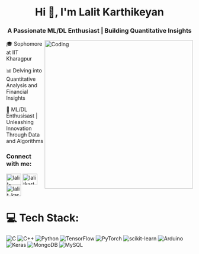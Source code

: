 <h1 align="center">Hi 👋, I'm Lalit Karthikeyan</h1>
<h3 align="center">A Passionate ML/DL Enthusiast | Building Quantitative Insights</h3>
<img align="right" width="400" src="https://github.com/lalitkarthik/lalitkarthik/assets/153484165/0692c5c9-bf83-49eb-a8e1-1558d4747430" alt="Coding">

🎓  Sophomore at IIT Kharagpur<br>

📊  Delving into Quantitative Analysis and Financial Insights<br>

🤖  ML/DL Enthusisast | Unleashing Innovation Through Data and Algorithms


<h3 align="left">Connect with me:</h3>
<p align="left">
<a href="https://linkedin.com/in/lalit-karthikeyan-m-a-83b826281" target="blank"><img align="center" src="https://raw.githubusercontent.com/rahuldkjain/github-profile-readme-generator/master/src/images/icons/Social/linked-in-alt.svg" alt="lalit-karthikeyan-m-a-83b826281" height="30" width="40" /></a>
<a href="https://codeforces.com/profile/lalitkarthik" target="blank"><img align="center" src="https://raw.githubusercontent.com/rahuldkjain/github-profile-readme-generator/master/src/images/icons/Social/codeforces.svg" alt="lalitkarthik" height="30" width="40" /></a>
<a href="https://www.leetcode.com/lalit_karthik" target="blank"><img align="center" src="https://raw.githubusercontent.com/rahuldkjain/github-profile-readme-generator/master/src/images/icons/Social/leet-code.svg" alt="lalit_karthik" height="30" width="40" /></a>
</p>

# 💻 Tech Stack:

![C](https://img.shields.io/badge/c-%2300599C.svg?style=for-the-badge&logo=c&logoColor=white) ![C++](https://img.shields.io/badge/c++-%2300599C.svg?style=for-the-badge&logo=c%2B%2B&logoColor=white) ![Python](https://img.shields.io/badge/python-3670A0?style=for-the-badge&logo=python&logoColor=ffdd54) ![TensorFlow](https://img.shields.io/badge/TensorFlow-%23FF6F00.svg?style=for-the-badge&logo=TensorFlow&logoColor=white) ![PyTorch](https://img.shields.io/badge/PyTorch-%23EE4C2C.svg?style=for-the-badge&logo=PyTorch&logoColor=white) ![scikit-learn](https://img.shields.io/badge/scikit--learn-%23F7931E.svg?style=for-the-badge&logo=scikit-learn&logoColor=white) ![Arduino](https://img.shields.io/badge/-Arduino-00979D?style=for-the-badge&logo=Arduino&logoColor=white) ![Keras](https://img.shields.io/badge/Keras-%23D00000.svg?style=for-the-badge&logo=Keras&logoColor=white) ![MongoDB](https://img.shields.io/badge/MongoDB-%234ea94b.svg?style=for-the-badge&logo=mongodb&logoColor=white) ![MySQL](https://img.shields.io/badge/mysql-4479A1.svg?style=for-the-badge&logo=mysql&logoColor=white) 
